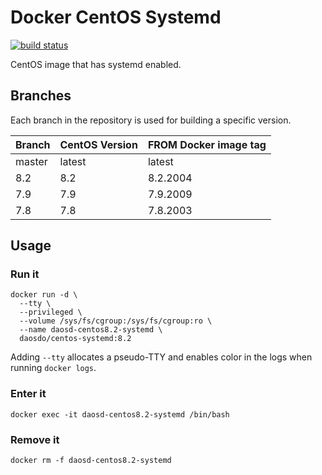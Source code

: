 # Docker CentOS Systemd

[![build status](https://img.shields.io/docker/cloud/build/daosdo/centos-systemd)](https://hub.docker.com/repository/docker/daosdo/centos-systemd)

CentOS image that has systemd enabled.

## Branches

Each branch in the repository is used for building a specific version.

| Branch | CentOS Version | FROM Docker image tag |
| ------ | -------------- | --------------------- |
| master | latest         | latest                |
| 8.2    | 8.2            | 8.2.2004              |
| 7.9    | 7.9            | 7.9.2009              |
| 7.8    | 7.8            | 7.8.2003              |

## Usage

### Run it

```
docker run -d \
  --tty \
  --privileged \
  --volume /sys/fs/cgroup:/sys/fs/cgroup:ro \
  --name daosd-centos8.2-systemd \
  daosdo/centos-systemd:8.2
```

Adding `--tty` allocates a pseudo-TTY and enables color in the logs when
running `docker logs`.

### Enter it

```
docker exec -it daosd-centos8.2-systemd /bin/bash
```

### Remove it

```
docker rm -f daosd-centos8.2-systemd
```

